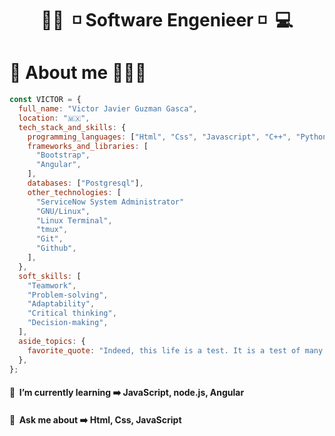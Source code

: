 <h1 align="center">👨‍💻&nbsp;&nbsp;◽&nbsp;Software Engenieer&nbsp;◽&nbsp;&nbsp;💻 </h1>

<!-- [![profile-github-banner](https://github.com/JorgeRodz/JorgeRodz/assets/13999498/dc6822d2-3f84-4685-b295-a0c185b91b48)](https://jarf-portfolio.netlify.app/) -->

# 👻 About me 👨🏻‍🦱

```javascript
const VICTOR = {
  full_name: "Victor Javier Guzman Gasca",
  location: "🇲🇽",
  tech_stack_and_skills: {
    programming_languages: ["Html", "Css", "Javascript", "C++", "Python"],
    frameworks_and_libraries: [
      "Bootstrap",
      "Angular",
    ],
    databases: ["Postgresql"],
    other_technologies: [
      "ServiceNow System Administrator"
      "GNU/Linux",
      "Linux Terminal",
      "tmux",
      "Git",
      "Github",
    ],
  },
  soft_skills: [
    "Teamwork",
    "Problem-solving",
    "Adaptability",
    "Critical thinking",
    "Decision-making",
  ],
  aside_topics: {
    favorite_quote: "Indeed, this life is a test. It is a test of many things - of our convictions and priorities, our faith and our faithfulness, our patience and our resilience, and in the end, our ultimate desires.",
  },
};
```

#### 🧠 &nbsp;I’m currently learning ➡️ **JavaScript, node.js, Angular**

#### 💬 &nbsp;Ask me about ➡️ **Html, Css, JavaScript**

<!--

#### 👨‍💻 &nbsp;My personal webpage ➡️ **<a href="https://jarf-portfolio.netlify.app/" target="blank" rel="noopener noreferrer">https://jarf-portfolio.netlify.app/</a>**


#### 🤝 &nbsp;Connect with me ➡️ **<a href="https://www.linkedin.com/in/victor-guzman-ba7926241/" target="blank" rel="noopener noreferrer">https://www.linkedin.com/in/victor-guzman-ba7926241/</a>**

# 🐱 Github Stast 📊

<p>
  <img align="center" src="https://github-readme-stats.vercel.app/api?username=jorgerodz&show_icons=true&locale=en&theme=radical&custom_title=JorgeRodz's%20Stats&border_radius=10&hide_rank=true&border_color=f492ba" alt="jorgerodz" />&emsp;&emsp;&emsp;
  <img align="center" src="https://github-readme-stats.vercel.app/api/top-langs/?username=JorgeRodz&layout=compact" alt="victorguzman" />
</p>


# 💻 Hacktoberfest 🎃

[![@jorgerodz's Holopin board](https://holopin.me/jorgerodz)](https://holopin.io/@jorgerodz) 

-->
